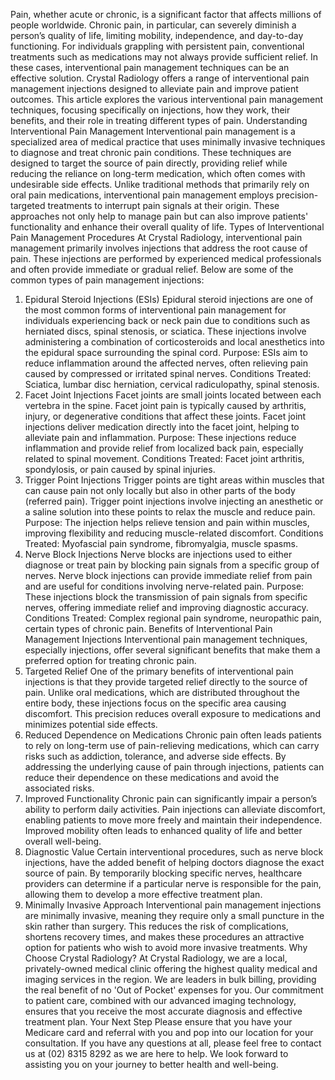 Pain, whether acute or chronic, is a significant factor that affects millions of people worldwide. Chronic pain, in particular, can severely diminish a person’s quality of life, limiting mobility, independence, and day-to-day functioning. For individuals grappling with persistent pain, conventional treatments such as medications may not always provide sufficient relief. In these cases, interventional pain management techniques can be an effective solution. Crystal Radiology offers a range of interventional pain management injections designed to alleviate pain and improve patient outcomes.
This article explores the various interventional pain management techniques, focusing specifically on injections, how they work, their benefits, and their role in treating different types of pain.
Understanding Interventional Pain Management
Interventional pain management is a specialized area of medical practice that uses minimally invasive techniques to diagnose and treat chronic pain conditions. These techniques are designed to target the source of pain directly, providing relief while reducing the reliance on long-term medication, which often comes with undesirable side effects.
Unlike traditional methods that primarily rely on oral pain medications, interventional pain management employs precision-targeted treatments to interrupt pain signals at their origin. These approaches not only help to manage pain but can also improve patients' functionality and enhance their overall quality of life.
Types of Interventional Pain Management Procedures
At Crystal Radiology, interventional pain management primarily involves injections that address the root cause of pain. These injections are performed by experienced medical professionals and often provide immediate or gradual relief. Below are some of the common types of pain management injections:
1. Epidural Steroid Injections (ESIs)
Epidural steroid injections are one of the most common forms of interventional pain management for individuals experiencing back or neck pain due to conditions such as herniated discs, spinal stenosis, or sciatica. These injections involve administering a combination of corticosteroids and local anesthetics into the epidural space surrounding the spinal cord.
Purpose: ESIs aim to reduce inflammation around the affected nerves, often relieving pain caused by compressed or irritated spinal nerves.
Conditions Treated: Sciatica, lumbar disc herniation, cervical radiculopathy, spinal stenosis.
2. Facet Joint Injections
Facet joints are small joints located between each vertebra in the spine. Facet joint pain is typically caused by arthritis, injury, or degenerative conditions that affect these joints. Facet joint injections deliver medication directly into the facet joint, helping to alleviate pain and inflammation.
Purpose: These injections reduce inflammation and provide relief from localized back pain, especially related to spinal movement.
Conditions Treated: Facet joint arthritis, spondylosis, or pain caused by spinal injuries.
3. Trigger Point Injections
Trigger points are tight areas within muscles that can cause pain not only locally but also in other parts of the body (referred pain). Trigger point injections involve injecting an anesthetic or a saline solution into these points to relax the muscle and reduce pain.
Purpose: The injection helps relieve tension and pain within muscles, improving flexibility and reducing muscle-related discomfort.
Conditions Treated: Myofascial pain syndrome, fibromyalgia, muscle spasms.
4. Nerve Block Injections
Nerve blocks are injections used to either diagnose or treat pain by blocking pain signals from a specific group of nerves. Nerve block injections can provide immediate relief from pain and are useful for conditions involving nerve-related pain.
Purpose: These injections block the transmission of pain signals from specific nerves, offering immediate relief and improving diagnostic accuracy.
Conditions Treated: Complex regional pain syndrome, neuropathic pain, certain types of chronic pain.
Benefits of Interventional Pain Management Injections
Interventional pain management techniques, especially injections, offer several significant benefits that make them a preferred option for treating chronic pain.
1. Targeted Relief
One of the primary benefits of interventional pain injections is that they provide targeted relief directly to the source of pain. Unlike oral medications, which are distributed throughout the entire body, these injections focus on the specific area causing discomfort. This precision reduces overall exposure to medications and minimizes potential side effects.
2. Reduced Dependence on Medications
Chronic pain often leads patients to rely on long-term use of pain-relieving medications, which can carry risks such as addiction, tolerance, and adverse side effects. By addressing the underlying cause of pain through injections, patients can reduce their dependence on these medications and avoid the associated risks.
3. Improved Functionality
Chronic pain can significantly impair a person’s ability to perform daily activities. Pain injections can alleviate discomfort, enabling patients to move more freely and maintain their independence. Improved mobility often leads to enhanced quality of life and better overall well-being.
4. Diagnostic Value
Certain interventional procedures, such as nerve block injections, have the added benefit of helping doctors diagnose the exact source of pain. By temporarily blocking specific nerves, healthcare providers can determine if a particular nerve is responsible for the pain, allowing them to develop a more effective treatment plan.
5. Minimally Invasive Approach
Interventional pain management injections are minimally invasive, meaning they require only a small puncture in the skin rather than surgery. This reduces the risk of complications, shortens recovery times, and makes these procedures an attractive option for patients who wish to avoid more invasive treatments.
Why Choose Crystal Radiology?
At Crystal Radiology, we are a local, privately-owned medical clinic offering the highest quality medical and imaging services in the region. We are leaders in bulk billing, providing the real benefit of no 'Out of Pocket' expenses for you. Our commitment to patient care, combined with our advanced imaging technology, ensures that you receive the most accurate diagnosis and effective treatment plan.
Your Next Step
Please ensure that you have your Medicare card and referral with you and pop into our location for your consultation. If you have any questions at all, please feel free to contact us at (02) 8315 8292 as we are here to help. We look forward to assisting you on your journey to better health and well-being.
